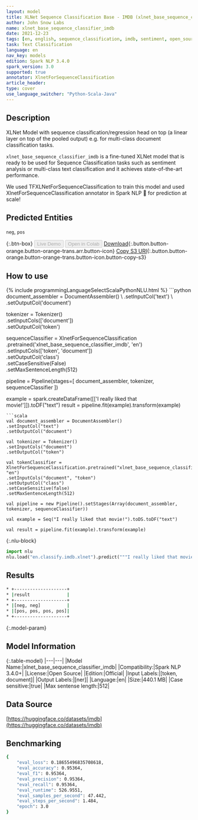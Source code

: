 ```yaml
---
layout: model
title: XLNet Sequence Classification Base - IMDB (xlnet_base_sequence_classifier_imdb)
author: John Snow Labs
name: xlnet_base_sequence_classifier_imdb
date: 2021-12-23
tags: [en, english, sequence_classification, imdb, sentiment, open_source]
task: Text Classification
language: en
nav_key: models
edition: Spark NLP 3.4.0
spark_version: 3.0
supported: true
annotator: XlnetForSequenceClassification
article_header:
type: cover
use_language_switcher: "Python-Scala-Java"
---
```


## Description

XLNet Model with sequence classification/regression head on top (a linear layer on top of the pooled output) e.g. for multi-class document classification tasks.

`xlnet_base_sequence_classifier_imdb` is a fine-tuned XLNet model that is ready to be used for Sequence Classification tasks such as sentiment analysis or multi-class text classification and it achieves state-of-the-art performance. 

We used TFXLNetForSequenceClassification to train this model and used XlnetForSequenceClassification annotator in Spark NLP 🚀 for prediction at scale!

## Predicted Entities

`neg`, `pos`

{:.btn-box}
<button class="button button-orange" disabled>Live Demo</button>
<button class="button button-orange" disabled>Open in Colab</button>
[Download](https://s3.amazonaws.com/auxdata.johnsnowlabs.com/public/models/xlnet_base_sequence_classifier_imdb_en_3.4.0_3.0_1640264032392.zip){:.button.button-orange.button-orange-trans.arr.button-icon}
[Copy S3 URI](s3://auxdata.johnsnowlabs.com/public/models/xlnet_base_sequence_classifier_imdb_en_3.4.0_3.0_1640264032392.zip){:.button.button-orange.button-orange-trans.button-icon.button-copy-s3}

## How to use



<div class="tabs-box" markdown="1">
{% include programmingLanguageSelectScalaPythonNLU.html %}
```python
document_assembler = DocumentAssembler() \
.setInputCol('text') \
.setOutputCol('document')

tokenizer = Tokenizer() \
.setInputCols(['document']) \
.setOutputCol('token')

sequenceClassifier = XlnetForSequenceClassification \
.pretrained('xlnet_base_sequence_classifier_imdb', 'en') \
.setInputCols(['token', 'document']) \
.setOutputCol('class') \
.setCaseSensitive(False) \
.setMaxSentenceLength(512)

pipeline = Pipeline(stages=[
document_assembler,
tokenizer,
sequenceClassifier
])

example = spark.createDataFrame([['I really liked that movie!']]).toDF("text")
result = pipeline.fit(example).transform(example)
```
```scala
val document_assembler = DocumentAssembler()
.setInputCol("text")
.setOutputCol("document")

val tokenizer = Tokenizer()
.setInputCols("document")
.setOutputCol("token")

val tokenClassifier = XlnetForSequenceClassification.pretrained("xlnet_base_sequence_classifier_imdb", "en")
.setInputCols("document", "token")
.setOutputCol("class")
.setCaseSensitive(false)
.setMaxSentenceLength(512)

val pipeline = new Pipeline().setStages(Array(document_assembler, tokenizer, sequenceClassifier))

val example = Seq("I really liked that movie!").toDS.toDF("text")

val result = pipeline.fit(example).transform(example)
```


{:.nlu-block}
```python
import nlu
nlu.load("en.classify.imdb.xlnet").predict("""I really liked that movie!""")
```

</div>

## Results

```bash
* +--------------------+
* |result              |
* +--------------------+
* |[neg, neg]          |
* |[pos, pos, pos, pos]|
* +--------------------+
```

{:.model-param}
## Model Information

{:.table-model}
|---|---|
|Model Name:|xlnet_base_sequence_classifier_imdb|
|Compatibility:|Spark NLP 3.4.0+|
|License:|Open Source|
|Edition:|Official|
|Input Labels:|[token, document]|
|Output Labels:|[ner]|
|Language:|en|
|Size:|440.1 MB|
|Case sensitive:|true|
|Max sentense length:|512|

## Data Source

[https://huggingface.co/datasets/imdb](https://huggingface.co/datasets/imdb)

## Benchmarking

```bash
{
	"eval_loss": 0.18655496835708618,
	"eval_accuracy": 0.95364,
	"eval_f1": 0.95364,
	"eval_precision": 0.95364,
	"eval_recall": 0.95364,
	"eval_runtime": 526.9551,
	"eval_samples_per_second": 47.442,
	"eval_steps_per_second": 1.484,
	"epoch": 3.0
}
```